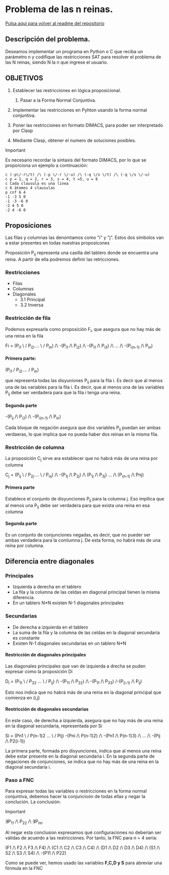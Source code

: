 # Problema de las n reinas.

[Pulsa aquí para volver al readme del repositorio](../README.md)

## Descripción del problema.

Deseamos implementar un programa en Python o C que reciba un parámetro n y codifique las restricciones SAT para resolver el problema de las N reinas, siendo N la n que ingrese el usuario.

## OBJETIVOS

1. Establecer las restricciones en lógica proposicional.

   1. Pasar a la Forma Normal Conjuntiva.

2. Implementar las restricciones en Pyhton usando la forma normal conjuntiva.

3. Poner las restricciones en formato DIMACS, para poder ser interpretado por Clasp

4. Mediante Clasp, obtener el numero de soluciones posibles.

> [!IMPORTANT]
> Es necesario recordar la sintaxis del formato DIMACS, por lo que se proporciona un ejemplo a continuación:
>
> ```
> c (-p\/-r\/t) /\ (-p \/-r \/-u) /\ (-q \/s \/t) /\ (-q \/s \/-u)
> c p = 1, q = 2, r = 3, s = 4, t =5, u = 6
> c Cada clausula es una linea
> c 6 átomos 4 clausulas
> p cnf 6 4
> -1 -3 5 0
> -1 -3 -6 0
> -2 4 5 0
> -2 4 -6 0
> ```

 ## Proposiciones

 Las filas y columnas las denomtamos como "i" y "j". Estos dos símbolos van a estar presentes en todas nuestras proposicones

 Proposición P<sub>ij</sub> representa una casilla del tablero donde se encuentra una reina. A partir de ella podremos definir las retricciones.

 ### Restricciones

 * Filas
 * Columnas
 * Diagonales
   * 3.1 Principal
   * 3.2 Inversa


### Restricción de fila
Podemos expresarla como proposición F<sub>i</sub>, que asegura que no hay más de una reina en la fila

Fi = (P<sub>i1</sub> \ / P<sub>i2</sub>.... \ / P<sub>in</sub>) /\ -(P<sub>i1</sub> /\ P<sub>i2</sub>) /\ -(P<sub>i1</sub> /\ P<sub>i3</sub>) /\ ... /\ -(P<sub>i(n-1)</sub> /\ P<sub>in</sub>)

#### Primera parte:

(P<sub>i1</sub> \/ P<sub>i2</sub>.... \/ P<sub>in</sub>)

que representa todas las disyuniones P<sub>ij</sub> para la fila i. Es decir que al menos una de las variables para la fila i. Es decir, que al menos una de las variables P<sub>ij</sub> debe ser verdadera para que la fila i tenga una reina.

#### Segunda parte

-(P<sub>ij</sub> /\ P<sub>i2</sub>) /\ -(P<sub>i(n-1)</sub> /\ P<sub>in</sub>)

Cada bloque de negación asegura que dos variables P<sub>ij</sub> puedan ser ambas verdaeras, lo que implica que no pueda haber dos reinas en la misma fila.

### Restricción de columna

La proposición C<sub>j</sub> sirve ara establecer que no habrá más de una reina por columna

C<sub>j</sub> = (P<sub>ij</sub> \ / P<sub>2j</sub>.... \ / P<sub>nj</sub>) /\ -(P<sub>1j</sub> /\ P<sub>2j</sub>) /\ (P<sub>1j</sub> /\ P<sub>3j</sub>) ... /\ (P<sub>(n-1)</sub> /\ P</sub>nj</sub>)

#### Primera parte 

Establece el conjunto de disyunciones P<sub>ij</sub> para la columna j. Eso impllica que al menos una P<sub>ij</sub> debe ser verdadera para que exista una reina en esa columna

#### Segunda parte 
Es un conjunto de conjunciones negadas, es decir, que no pueder ser ambas verdadera para la comlumna j. De esta forma, no habrá más de una reina por columna.

## Diferencia entre diagonales 
### Principales

* Izquierda a derecha en el tablero
* La fila y la columna de las celdas en diagonal principal tienen la misma diferencia.
* En un tablero N*N existen N-1 diagonales principales

### Secundarias

* De derecha a izquierda en el tablero
* La suma de la fila y la columna de las celdas en la diagonal secundaria es constante
* Existen N-1 diagonales secundarias en un tablero N*N

#### Restricción de diagonales principales
Las diagonales principales que van de izquierda a drecha se puden expresar como la proposición Di

D<sub>i</sub> = (P<sub>11</sub> \ / P<sub>22</sub> ... \ / P<sub>ij</sub>) /\ -(P<sub>11</sub> /\ P<sub>22</sub>) /\ -(P<sub>11</sub> /\ P<sub>33</sub>) /\-(P<sub>(i-1)</sub> /\ P<sub>ij</sub>)

Esto nos indica que no habrá más de una reina en la diagonal principal que comienza en (i,j)
#### Restricción de diagonales secundarias

En este caso, de derecha a izquierda, asegura que no hay más de una reina en la diagonal secundaria, representada por Si

Si = (Pn1 \ / P(n-1)2 ... \ / Pij) -(Pni /\ P(n-1)2) /\ -(Pn1 /\ P(n-1)3) /\ ... /\ -(Pij /\ P2(i-1))

La primera parte, formada pro disyunciones, indica que al menos una reina debe estar presente en la diagonal secundaria i.
En la segunda parte de negaciones de conjunciones, se indica que no hay más de una reina en la diagonal secundaria i.

### Paso a FNC
Para expresar todas las variables o restricciones en la forma normal conjuntiva, debemos hacer la conjuncioón de todas ellas y negar la conclución.
La conclusión:

>[!IMPORTANT]
>
> &exist;P<sub>11</sub> /\ P<sub>22</sub> /\ &exist;P<sub>nn</sub> 

Al negar esta conclusion expresamos qué configuraciones no deberían ser válidas de acuerdo a las restricciones. Por tanto, la FNC para n = 4 sería:

(F1 /\ F2 /\ F3 /\ F4) /\ (C1 /\ C2 /\ C3 /\ C4) /\ (D1 /\ D2 /\ D3 /\ D4) /\ (S1 /\ S2 /\ S3 /\ S4) /\ -(P11 /\ P22)

Como se puede ver, hemos usado las variables **F,C,D y S** para abreviar una fórmula en la FNC